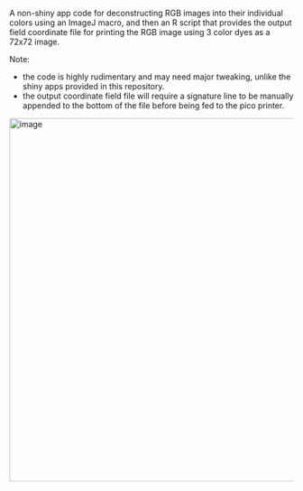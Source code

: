 A non-shiny app code for deconstructing RGB images into their individual colors using an ImageJ macro, and then an R script that provides the output field coordinate file for printing the RGB image using 3 color dyes as a 72x72 image. 

Note:
* the code is highly rudimentary and may need major tweaking, unlike the shiny apps provided in this repository. 
* the output coordinate field file will require a signature line to be manually appended to the bottom of the file before being fed to the pico printer. 

<img width="1217" height="644" alt="image" src="https://github.com/user-attachments/assets/bc24d026-974b-425f-91f9-a0cab100860b" />
